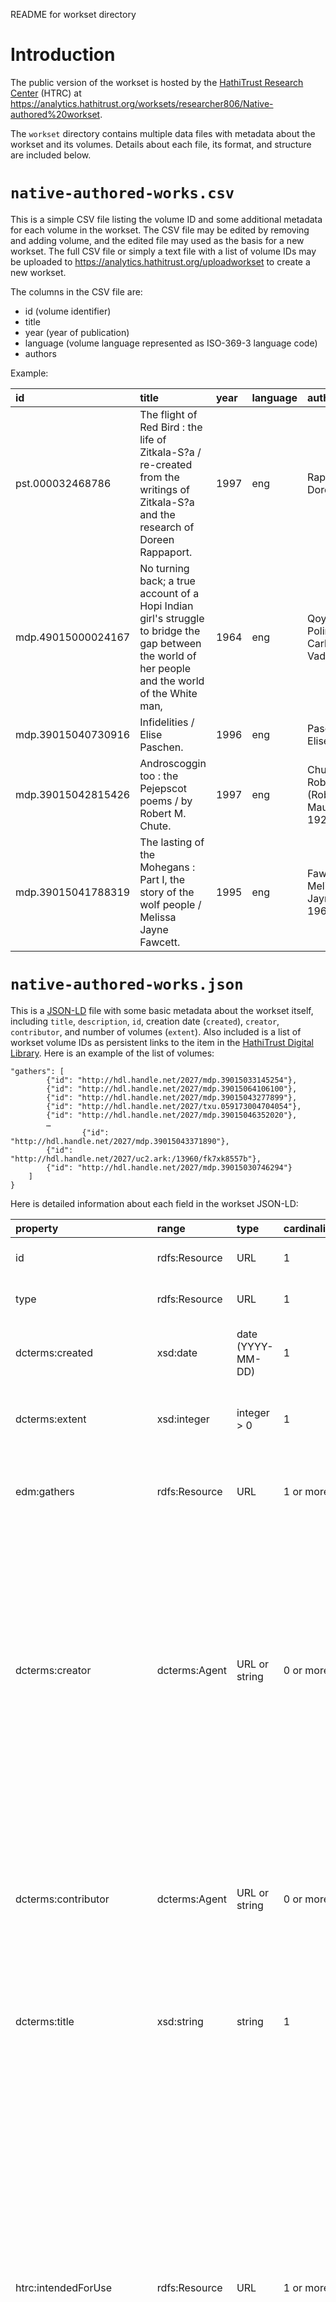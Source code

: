 README for workset directory

# Introduction
The public version of the workset is hosted by the [HathiTrust Research Center](http://analytics.hathitrust.org/) (HTRC) at <https://analytics.hathitrust.org/worksets/researcher806/Native-authored%20workset>.

The `workset` directory contains multiple data files with metadata about the workset and its volumes. Details about each file, its format, and structure are included below.



# `native-authored-works.csv`

This is a simple CSV file listing the volume ID and some additional metadata for each volume in the workset. The CSV file may be edited by removing and adding volume, and the edited file may used as the basis for a new workset. The full CSV file or simply a text file with a list of volume IDs may be uploaded to <https://analytics.hathitrust.org/uploadworkset> to create a new workset.

The columns in the CSV file are:

- id (volume identifier)
- title 
- year (year of publication)
- language (volume language represented as ISO-369-3 language code) <!-- is this correct? -->
- authors

Example:

| id | title | year | language | authors |
|:---|:---   |:---  |:---      |:---     |
| pst.000032468786 | The flight of Red Bird : the life of Zitkala-S?a / re-created from the writings of Zitkala-S?a and the research of Doreen Rappaport. | 1997 | eng | Rappaport, Doreen |
| mdp.49015000024167 | No turning back; a true account of a Hopi Indian girl's struggle to bridge the gap between the world of her people and the world of the White man, | 1964 | eng | Qoyawayma, Polingaysi; Carlson, Vada F |
| mdp.39015040730916 | Infidelities / Elise Paschen. | 1996 | eng | Paschen, Elise |
| mdp.39015042815426 | Androscoggin too : the Pejepscot poems / by Robert M. Chute. | 1997 | eng | Chute, Robert M. (Robert Maurice) 1926- |
| mdp.39015041788319 | The lasting of the Mohegans : Part I, the story of the wolf people / Melissa Jayne Fawcett. | 1995 | eng | Fawcett, Melissa Jayne 1960- |

# `native-authored-works.json`

This is a [JSON-LD](https://json-ld.org) file with some basic metadata about the workset itself, including `title`, `description`, `id`, creation date (`created`), `creator`, `contributor`, and number of volumes (`extent`). Also included is a list of workset volume IDs as persistent links to the item in the [HathiTrust Digital Library](https://hathitrust.org). Here is an example of the list of volumes:

```
"gathers": [
        {"id": "http://hdl.handle.net/2027/mdp.39015033145254"},
        {"id": "http://hdl.handle.net/2027/mdp.39015064106100"},
        {"id": "http://hdl.handle.net/2027/mdp.39015043277899"},
        {"id": "http://hdl.handle.net/2027/txu.059173004704054"},
        {"id": "http://hdl.handle.net/2027/mdp.39015046352020"},
        …
                {"id": "http://hdl.handle.net/2027/mdp.39015043371890"},
        {"id": "http://hdl.handle.net/2027/uc2.ark:/13960/fk7xk8557b"},
        {"id": "http://hdl.handle.net/2027/mdp.39015030746294"}
    ]
}
```
Here is detailed information about each field in the workset JSON-LD:

|property | range | type | cardinality | description |
|:--- |:--- |:---  |:--- |:--- |
id | rdfs:Resource | URL | 1 | The URL that resolves to this document |
type | rdfs:Resource | URL | 1 | The URL representing an HTRC Workset |
dcterms:created | xsd:date | date (YYYY-MM-DD) | 1 | The unary property describing the date on which the Collection was created. |
dcterms:extent | xsd:integer | integer > 0 | 1 | The unary property describing the amount of content gathered into a Collection. |
edm:gathers | rdfs:Resource | URL | 1 or more | The relationship between a Collection and an item (Handle URL) that has been gathered into it. |
dcterms:creator | dcterms:Agent | URL or string | 0 or more | The relationship between a Collection and one or more agents responsible for its creation. (New Worksets don't have this value because HT no longer includes this info when sending Collections, but some older Worksets were created when HT was still sending over the info. JSON-LD files for SCWAReD worksets have been edited to include creator details.) |
dcterms:contributor | dcterms:Agent | URL or string | 0 or more | The property naming non-creator agent(s) responsible for contributing to creation of the collection. (Some worksets don't have this value, as contributor is reserved for worksets created with HTRC collaborators) |
dcterms:title | xsd:string | string | 1 | The unary property that captures a string value that names the Collection. |
htrc:intendedForUse | rdfs:Resource | URL | 1 or more | This relationship captures the research context in which the creator(s) intend the Collection to be used in. A Workset MUST have at least one htrc:intendedForUse relation which names the HathiTrust Research Center as a research context. A Workset MAY have additional named research contexts through additional htrc:intendedForUse relations. These contexts may be as broad as other named research centers or as narrow as particular algorithms or machine workflows. However, current workset generation tools do not allow adding additional intendedForUse values, so you can expect this to only ever have the HTRC value. |
dcterms:abstract (description) | rdfs:Resource or rdfs:Literal | URL or string | 0 or 1 | The relationship between the Collection and another resource or string of text that describes the Collection in natural language. |
htrc:hasCriterion | rdfs:Resource or rdfs:Literal | URL or string | 0 or more | This relationship captures the criterion or criteria by which the Collection creator(s) slecected respurces to gather into it. |
htrc:hasResearchMotivation | rdfs:Resource or rdfs:Literal | URL or string | 0 or more | This relationship captures the motivating question(s) that the Collection's creator(s) inted the Workset to help answer. |
dcterms:modified | xsd:date | date (YYYY-MM-DD) | 0 or 1 | The unary property describing the date on which the Collection was most recently modified. A Workset MUST have exactly 1 dcterms:modified property with a range of xsd:date if and only if it has laste been modified on a different date than the one reflected by its created date. Otherwise, a Workset MAY have 0 dcterms:modified properties (reflecting the state of affairs of having not yet been modified). |
dcterms:publisher | dcterms:Agent | URL or string | 0 or more | The relationship between a Collection and an agent who publishes it in some context. In the case of publically shared Worksets in the HTRC context, this publisher will typically be HTRC. Private Worksets remain unpublished. A Workset MAY have 1 or more dcterms:publisher relationships, of which, at least one will typically be HTRC. |
htrc:hasVisibility |  | string | 1 | The unary property that sets a Worksets to be 'public' or 'private'. Only worksets htrc:where hasVisiblity is set to 'public' are available through the API. |

|prefix | base URL |
|:--- |:--- |
dcterms | http://purl.org/dc/terms/ |
edm | http://www.europeana.eu/schemas/edm/ |
htrc | http://wcsa.htrc.illinois.edu/ |
rdfs | http://www.w3.org/2000/01/rdf-schema# |
xsd | http://www.w3.org/2001/XMLSchema# |


Unlike the CSV file described above, the JSON file may not be uploaded directly in HTRC’s existing tools to create a new workset; however, the JSON file is the canonical source of metadata and volume IDs for the workset.







